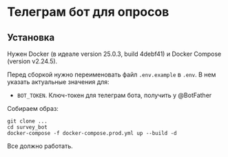 # Телеграм бот для опросов

## Установка
Нужен Docker (в идеале version 25.0.3, build 4debf41) и Docker Compose (version v2.24.5).

Перед сборкой нужно переименовать файл `.env.example` в `.env`.
В нем указать актуальные значения для:
- `BOT_TOKEN`. Ключ-токен для телеграм бота, получить у @BotFather

Собираем образ:
```shell
git clone ...
cd survey_bot
docker-compose -f docker-compose.prod.yml up --build -d
```

Все должно работать.
